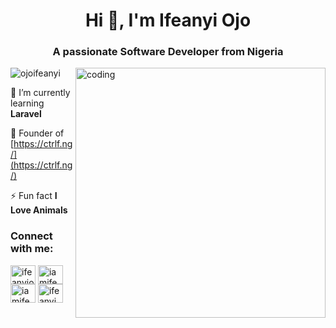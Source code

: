 <h1 align="center">Hi 👋, I'm Ifeanyi Ojo</h1>
<h3 align="center">A passionate Software Developer from Nigeria</h3>
<img align="right" alt="coding" width="400" src="https://miro.medium.com/max/1360/0*7Q3yvSIv_t0ioJ-Z.gif">

<p align="left"> <img src="https://komarev.com/ghpvc/?username=ojoifeanyi&label=Profile%20views&color=0e75b6&style=flat" alt="ojoifeanyi" /> </p>

🌱 I’m currently learning **Laravel**

📝 Founder of [https://ctrlf.ng/](https://ctrlf.ng/)

⚡ Fun fact **I Love Animals**

<h3 align="left">Connect with me:</h3>
<p align="left">
<a href="https://linkedin.com/in/ifeanyiojo" target="blank"><img align="center" src="https://raw.githubusercontent.com/rahuldkjain/github-profile-readme-generator/master/src/images/icons/Social/linked-in-alt.svg" alt="ifeanyiojo" height="30" width="40" /></a>
<a href="https://fb.com/iamifeanyiojo" target="blank"><img align="center" src="https://raw.githubusercontent.com/rahuldkjain/github-profile-readme-generator/master/src/images/icons/Social/facebook.svg" alt="iamifeanyiojo" height="30" width="40" /></a>
<a href="https://instagram.com/iamifeanyiojo" target="blank"><img align="center" src="https://raw.githubusercontent.com/rahuldkjain/github-profile-readme-generator/master/src/images/icons/Social/instagram.svg" alt="iamifeanyiojo" height="30" width="40" /></a>
<a href="https://www.youtube.com/c/UCnvUHbIYMu2LpSHulsdXiEw" target="blank"><img align="center" src="https://raw.githubusercontent.com/rahuldkjain/github-profile-readme-generator/master/src/images/icons/Social/youtube.svg" alt="ifeanyi ojo" height="30" width="40" /></a>
</p>
